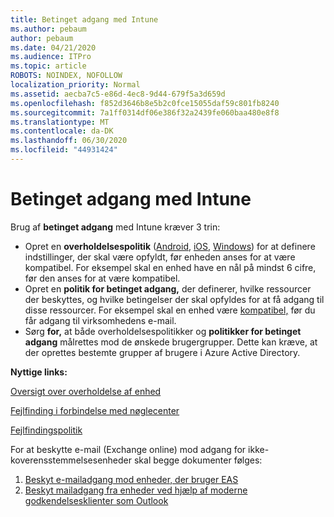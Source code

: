 ```yaml
---
title: Betinget adgang med Intune
ms.author: pebaum
author: pebaum
ms.date: 04/21/2020
ms.audience: ITPro
ms.topic: article
ROBOTS: NOINDEX, NOFOLLOW
localization_priority: Normal
ms.assetid: aecba7c5-e86d-4ec8-9d44-679f5a3d659d
ms.openlocfilehash: f852d3646b8e5b2c0fce15055daf59c801fb8240
ms.sourcegitcommit: 7a1ff0314df06e386f32a2439fe060baa480e8f8
ms.translationtype: MT
ms.contentlocale: da-DK
ms.lasthandoff: 06/30/2020
ms.locfileid: "44931424"
---
```

# <a name="conditional-access-with-intune"></a>Betinget adgang med Intune

Brug af **betinget adgang** med Intune kræver 3 trin:

- Opret en **overholdelsespolitik** ([Android](https://docs.microsoft.com/intune/compliance-policy-create-android), [iOS](https://docs.microsoft.com/intune/compliance-policy-create-ios), [Windows](https://docs.microsoft.com//intune/compliance-policy-create-windows)) for at definere indstillinger, der skal være opfyldt, før enheden anses for at være kompatibel. For eksempel skal en enhed have en nål på mindst 6 cifre, før den anses for at være kompatibel.
- Opret en **politik for betinget adgang,** der definerer, hvilke ressourcer der beskyttes, og hvilke betingelser der skal opfyldes for at få adgang til disse ressourcer.  For eksempel skal en enhed være [kompatibel,](https://docs.microsoft.com/intune/tutorial-protect-email-on-unmanaged-devices#create-conditional-access-policies) før du får adgang til virksomhedens e-mail.
- Sørg **for,** at både overholdelsespolitikker og **politikker for betinget adgang** målrettes mod de ønskede brugergrupper. Dette kan kræve, at der oprettes bestemte grupper af brugere i Azure Active Directory.

**Nyttige links:**

[Oversigt over overholdelse af enhed](https://docs.microsoft.com/intune/device-compliance-get-started)

[Fejlfinding i forbindelse med nøglecenter](https://docs.microsoft.com/intune/troubleshoot-conditional-access)

[Fejlfindingspolitik](https://docs.microsoft.com/intune/troubleshoot-policies-in-microsoft-intune)

For at beskytte e-mail (Exchange online) mod adgang for ikke-koverensstemmelsesenheder skal begge dokumenter følges:

1. [Beskyt e-mailadgang mod enheder, der bruger EAS](https://docs.microsoft.com/intune/tutorial-protect-email-on-unmanaged-devices)
2. [Beskyt mailadgang fra enheder ved hjælp af moderne godkendelsesklienter som Outlook](https://docs.microsoft.com/intune/tutorial-protect-email-on-enrolled-devices)